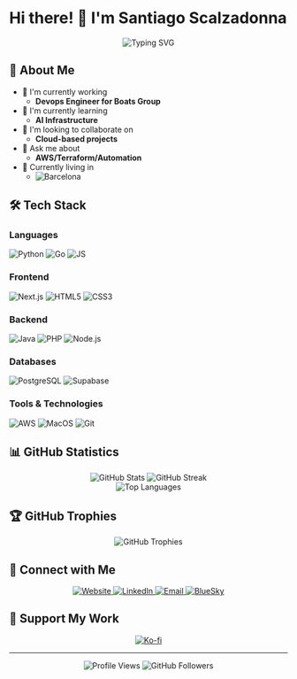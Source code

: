 # Hi there! 👋 I'm Santiago Scalzadonna

<!-- Profile Header -->
<div align="center">
  <img src="https://readme-typing-svg.herokuapp.com?font=Fira+Code&size=30&pause=1000&color=55F700&center=true&vCenter=true&width=600&lines=Devops+Engineer;Open+Source+Enthusiast;Problem+Solver;Always+Learning" alt="Typing SVG" />
</div>

## 🚀 About Me

- 🔭 I'm currently working
  - **Devops Engineer for Boats Group**
- 🌱 I'm currently learning 
  - **AI Infrastructure**
- 👯 I'm looking to collaborate on 
  - **Cloud-based projects**
- 💬 Ask me about 
  - **AWS/Terraform/Automation**
- 🏡 Currently living in
  - ![Barcelona](https://img.shields.io/badge/Barcelona-8A2BE2&logoColor=black)

## 🛠️ Tech Stack

### Languages
![Python](https://img.shields.io/badge/Python-3776AB?style=for-the-badge&logo=python&logoColor=white)
![Go](https://img.shields.io/badge/Go-00ADD8?style=for-the-badge&logo=go&logoColor=white)
![JS](https://img.shields.io/badge/JavaScript-F7DF1E?style=for-the-badge&logo=javascript&logoColor=black)

### Frontend
![Next.js](https://img.shields.io/badge/Next.js-000000?style=for-the-badge&logo=next.js&logoColor=white)
![HTML5](https://img.shields.io/badge/HTML5-E34F26?style=for-the-badge&logo=html5&logoColor=white)
![CSS3](https://img.shields.io/badge/CSS3-1572B6?style=for-the-badge&logo=css&logoColor=white)

### Backend
![Java](https://img.shields.io/badge/Java-ED8B00?style=for-the-badge&logo=openjdk&logoColor=white)
![PHP](https://img.shields.io/badge/PHP-777BB4?style=for-the-badge&logo=php&logoColor=white)
![Node.js](https://img.shields.io/badge/Node.js-43853D?style=for-the-badge&logo=node.js&logoColor=white)

### Databases
![PostgreSQL](https://img.shields.io/badge/PostgreSQL-316192?style=for-the-badge&logo=postgresql&logoColor=white)
![Supabase](https://img.shields.io/badge/Supabase-3FCF8E?style=for-the-badge&logo=supabase&logoColor=white)

### Tools & Technologies
![AWS](https://img.shields.io/badge/AWS-232F3E?style=for-the-badge&logo=icloud&logoColor=white)
![MacOS](https://img.shields.io/badge/MacOS-000000?style=for-the-badge&logo=apple&logoColor=white)
![Git](https://img.shields.io/badge/Git-F05032?style=for-the-badge&logo=git&logoColor=white)

## 📊 GitHub Statistics

<div align="center">
  <img src="https://github-readme-stats.vercel.app/api?username=scalzadonna&show_icons=true&theme=radical&hide_border=true" alt="GitHub Stats" />
  <img src="https://github-readme-streak-stats.herokuapp.com/?user=scalzadonna&theme=radical&hide_border=true" alt="GitHub Streak" />
</div>

<div align="center">
  <img src="https://github-readme-stats.vercel.app/api/top-langs/?username=scalzadonna&layout=compact&theme=radical&hide_border=true" alt="Top Languages" />
</div>

## 🏆 GitHub Trophies
<div align="center">
  <img src="https://github-profile-trophy.vercel.app/?username=scalzadonna&theme=radical&no-frame=true&row=1&column=7" alt="GitHub Trophies" />
</div>


## 🤝 Connect with Me

<div align="center">
  <a href="https://santiscalzadonna.com">
    <img src="https://img.shields.io/badge/Website-EA5906?style=for-the-badge&logo=webtrees&logoColor=white" alt="Website" />
  </a>
  <a href="https://linkedin.com/in/sscalzadonna">
    <img src="https://img.shields.io/badge/LinkedIn-0077B5?style=for-the-badge&logo=invision&logoColor=white" alt="LinkedIn" />
  </a>
  <a href="mailto:sscalzadonna@gmail.com">
    <img src="https://img.shields.io/badge/Email-D14836?style=for-the-badge&logo=gmail&logoColor=white" alt="Email" />
  </a>
  <a href="https://bsky.app/profile/pilujander.bsky.social">
    <img src="https://img.shields.io/badge/Bluesky-1DA1F2?style=for-the-badge&logo=bluesky&logoColor=white" alt="BlueSky" />
  </a>
</div>

## 💝 Support My Work

<div align="center">
  <a href="https://ko-fi.com/sscalzadonna">
    <img src="https://img.shields.io/badge/Ko--fi-F16061?style=for-the-badge&logo=ko-fi&logoColor=white" alt="Ko-fi" />
  </a>
</div>

---

<div align="center">
  <img src="https://komarev.com/ghpvc/?username=scalzadonna&label=Profile%20views&color=0e75b6&style=flat" alt="Profile Views" />
  <img src="https://img.shields.io/github/followers/scalzadonna?label=Followers&style=social" alt="GitHub Followers" />
</div>
